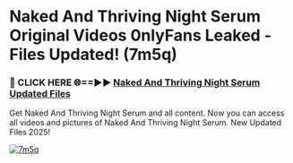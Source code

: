 # Naked And Thriving Night Serum Original Videos 0nlyFans Leaked - Files Updated! (7m5q)

<h3>🔴 CLICK HERE 🌐==►► <a href="https://tinyurl.com/yckcrads" rel="nofollow">Naked And Thriving Night Serum Updated Files</a></h3>

Get Naked And Thriving Night Serum and all content. Now you can access all videos and pictures of Naked And Thriving Night Serum. New Updated Files 2025!

[![7m5q](https://i.imgur.com/hpKpOFt.gif)](https://tinyurl.com/yckcrads)
